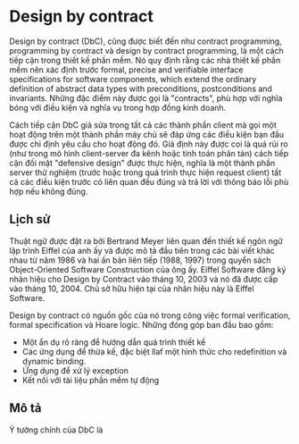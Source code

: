 # Design by contract

Design by contract (DbC), cũng được biết đến như contract programming, programming by contract và design by contract programming, là một cách tiếp cận trong thiết kế phần mềm. Nó quy định rằng các nhà thiết kế phần mềm nên xác định trước formal, precise and verifiable interface specifications for software components, which extend the ordinary definition of abstract data types with preconditions, postconditions and invariants. Những đặc điểm này được gọi là "contracts", phù hợp với nghĩa bóng với điều kiện và nghĩa vụ trong hợp đồng kinh doanh.

Cách tiếp cận DbC giả sửa trong tất cả các thành phần client mà gọi một hoạt động trên một thành phần máy chủ sẽ đáp ứng các điều kiện bạn đầu được chỉ định yêu cầu cho hoạt động đó. Giả định này được coi là quá rủi ro (như trong mô hình client-server đa kênh hoặc tính toán phân tán) cách tiếp cận đối mặt "defensive design" được thực hiện, nghĩa là một thành phần server thử nghiệm (trước hoặc trong quá trình thực hiện request client) tất cả các điều kiện trước có liên quan đều đúng và trả lời với thông báo lỗi phù hợp nếu không đúng.

## Lịch sử 

Thuật ngữ được đặt ra bởi Bertrand Meyer liên quan đến thiết kế ngôn ngữ lập trình Eiffel của anh ấy và được mô tả đầu tiên trong các bài viết khác nhau từ năm 1986 và hai ấn bản liên tiếp (1988, 1997) trong quyển sách Object-Oriented Software Construction của ông ấy. Eiffel Software đăng ký nhãn hiệu cho Design by Contract vào tháng 10, 2003 và nó đã được cấp vào tháng 10, 2004. Chủ sở hữu hiện tại của nhãn hiệu này là Eiffel Software.

Design by contract có nguồn gốc của nó trong công việc  formal verification, formal specification và Hoare logic. Những đóng góp ban đầu bao gồm: 

* Một ẩn dụ rõ ràng để hướng dẫn quá trình thiết kế
* Các ứng dụng để thừa kế, đặc biệt llaf một hình thức cho redefinition và dynamic binding.
* Ứng dụng để xử lý exception
* Kết nối với tài liệu phần mềm tự động

## Mô tả 

Ý tưởng chính của DbC là 
